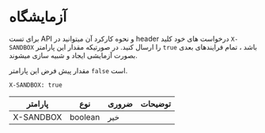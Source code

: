 # آزمایشگاه

برای تست API و نحوه کارکرد آن میتوانید در header درخواست های خود کلید `X-SANDBOX` را ارسال کنید.
در صورتیکه مقدار این پارامتر `true` باشد ، تمام فرایندهای بعدی بصورت آزمایشی ایجاد و شبیه سازی میشوند.

مقدار پیش فرض این پارامتر `false` است.

`X-SANDBOX: true`

پارامتر | نوع | ضروری | توضیحات
------- | --- | ----- | -------
X-SANDBOX | boolean | خیر |
